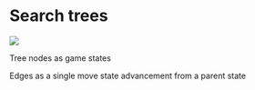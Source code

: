 # Search trees

![](http://i.imgur.com/wSLTmzE.png)

Tree nodes as game states

Edges as a single move state advancement from a parent state